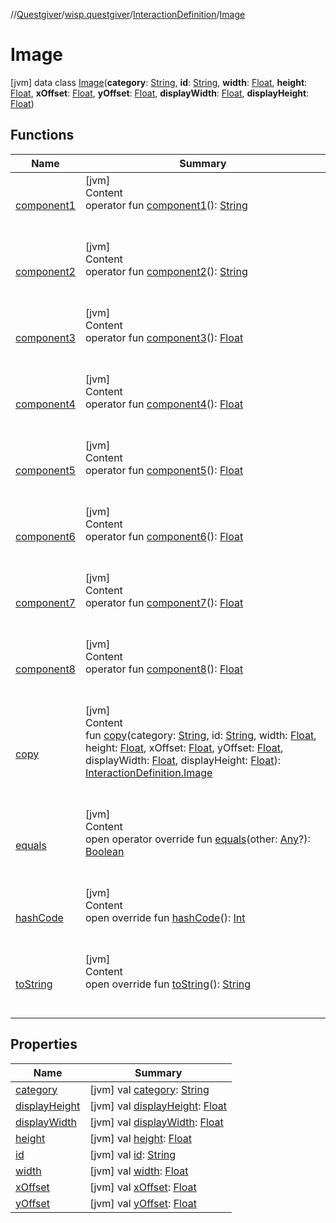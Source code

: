 //[Questgiver](../../../index.md)/[wisp.questgiver](../../index.md)/[InteractionDefinition](../index.md)/[Image](index.md)



# Image  
 [jvm] data class [Image](index.md)(**category**: [String](https://kotlinlang.org/api/latest/jvm/stdlib/kotlin/-string/index.html), **id**: [String](https://kotlinlang.org/api/latest/jvm/stdlib/kotlin/-string/index.html), **width**: [Float](https://kotlinlang.org/api/latest/jvm/stdlib/kotlin/-float/index.html), **height**: [Float](https://kotlinlang.org/api/latest/jvm/stdlib/kotlin/-float/index.html), **xOffset**: [Float](https://kotlinlang.org/api/latest/jvm/stdlib/kotlin/-float/index.html), **yOffset**: [Float](https://kotlinlang.org/api/latest/jvm/stdlib/kotlin/-float/index.html), **displayWidth**: [Float](https://kotlinlang.org/api/latest/jvm/stdlib/kotlin/-float/index.html), **displayHeight**: [Float](https://kotlinlang.org/api/latest/jvm/stdlib/kotlin/-float/index.html))   


## Functions  
  
|  Name|  Summary| 
|---|---|
| [component1](component1.md)| [jvm]  <br>Content  <br>operator fun [component1](component1.md)(): [String](https://kotlinlang.org/api/latest/jvm/stdlib/kotlin/-string/index.html)  <br><br><br>
| [component2](component2.md)| [jvm]  <br>Content  <br>operator fun [component2](component2.md)(): [String](https://kotlinlang.org/api/latest/jvm/stdlib/kotlin/-string/index.html)  <br><br><br>
| [component3](component3.md)| [jvm]  <br>Content  <br>operator fun [component3](component3.md)(): [Float](https://kotlinlang.org/api/latest/jvm/stdlib/kotlin/-float/index.html)  <br><br><br>
| [component4](component4.md)| [jvm]  <br>Content  <br>operator fun [component4](component4.md)(): [Float](https://kotlinlang.org/api/latest/jvm/stdlib/kotlin/-float/index.html)  <br><br><br>
| [component5](component5.md)| [jvm]  <br>Content  <br>operator fun [component5](component5.md)(): [Float](https://kotlinlang.org/api/latest/jvm/stdlib/kotlin/-float/index.html)  <br><br><br>
| [component6](component6.md)| [jvm]  <br>Content  <br>operator fun [component6](component6.md)(): [Float](https://kotlinlang.org/api/latest/jvm/stdlib/kotlin/-float/index.html)  <br><br><br>
| [component7](component7.md)| [jvm]  <br>Content  <br>operator fun [component7](component7.md)(): [Float](https://kotlinlang.org/api/latest/jvm/stdlib/kotlin/-float/index.html)  <br><br><br>
| [component8](component8.md)| [jvm]  <br>Content  <br>operator fun [component8](component8.md)(): [Float](https://kotlinlang.org/api/latest/jvm/stdlib/kotlin/-float/index.html)  <br><br><br>
| [copy](copy.md)| [jvm]  <br>Content  <br>fun [copy](copy.md)(category: [String](https://kotlinlang.org/api/latest/jvm/stdlib/kotlin/-string/index.html), id: [String](https://kotlinlang.org/api/latest/jvm/stdlib/kotlin/-string/index.html), width: [Float](https://kotlinlang.org/api/latest/jvm/stdlib/kotlin/-float/index.html), height: [Float](https://kotlinlang.org/api/latest/jvm/stdlib/kotlin/-float/index.html), xOffset: [Float](https://kotlinlang.org/api/latest/jvm/stdlib/kotlin/-float/index.html), yOffset: [Float](https://kotlinlang.org/api/latest/jvm/stdlib/kotlin/-float/index.html), displayWidth: [Float](https://kotlinlang.org/api/latest/jvm/stdlib/kotlin/-float/index.html), displayHeight: [Float](https://kotlinlang.org/api/latest/jvm/stdlib/kotlin/-float/index.html)): [InteractionDefinition.Image](index.md)  <br><br><br>
| [equals](../../../wisp.questgiver.wispLib/-words/-companion/index.md#kotlin/Any/equals/#kotlin.Any?/PointingToDeclaration/)| [jvm]  <br>Content  <br>open operator override fun [equals](../../../wisp.questgiver.wispLib/-words/-companion/index.md#kotlin/Any/equals/#kotlin.Any?/PointingToDeclaration/)(other: [Any](https://kotlinlang.org/api/latest/jvm/stdlib/kotlin/-any/index.html)?): [Boolean](https://kotlinlang.org/api/latest/jvm/stdlib/kotlin/-boolean/index.html)  <br><br><br>
| [hashCode](../../../wisp.questgiver.wispLib/-words/-companion/index.md#kotlin/Any/hashCode/#/PointingToDeclaration/)| [jvm]  <br>Content  <br>open override fun [hashCode](../../../wisp.questgiver.wispLib/-words/-companion/index.md#kotlin/Any/hashCode/#/PointingToDeclaration/)(): [Int](https://kotlinlang.org/api/latest/jvm/stdlib/kotlin/-int/index.html)  <br><br><br>
| [toString](../../../wisp.questgiver.wispLib/-words/-companion/index.md#kotlin/Any/toString/#/PointingToDeclaration/)| [jvm]  <br>Content  <br>open override fun [toString](../../../wisp.questgiver.wispLib/-words/-companion/index.md#kotlin/Any/toString/#/PointingToDeclaration/)(): [String](https://kotlinlang.org/api/latest/jvm/stdlib/kotlin/-string/index.html)  <br><br><br>


## Properties  
  
|  Name|  Summary| 
|---|---|
| [category](index.md#wisp.questgiver/InteractionDefinition.Image/category/#/PointingToDeclaration/)|  [jvm] val [category](index.md#wisp.questgiver/InteractionDefinition.Image/category/#/PointingToDeclaration/): [String](https://kotlinlang.org/api/latest/jvm/stdlib/kotlin/-string/index.html)   <br>
| [displayHeight](index.md#wisp.questgiver/InteractionDefinition.Image/displayHeight/#/PointingToDeclaration/)|  [jvm] val [displayHeight](index.md#wisp.questgiver/InteractionDefinition.Image/displayHeight/#/PointingToDeclaration/): [Float](https://kotlinlang.org/api/latest/jvm/stdlib/kotlin/-float/index.html)   <br>
| [displayWidth](index.md#wisp.questgiver/InteractionDefinition.Image/displayWidth/#/PointingToDeclaration/)|  [jvm] val [displayWidth](index.md#wisp.questgiver/InteractionDefinition.Image/displayWidth/#/PointingToDeclaration/): [Float](https://kotlinlang.org/api/latest/jvm/stdlib/kotlin/-float/index.html)   <br>
| [height](index.md#wisp.questgiver/InteractionDefinition.Image/height/#/PointingToDeclaration/)|  [jvm] val [height](index.md#wisp.questgiver/InteractionDefinition.Image/height/#/PointingToDeclaration/): [Float](https://kotlinlang.org/api/latest/jvm/stdlib/kotlin/-float/index.html)   <br>
| [id](index.md#wisp.questgiver/InteractionDefinition.Image/id/#/PointingToDeclaration/)|  [jvm] val [id](index.md#wisp.questgiver/InteractionDefinition.Image/id/#/PointingToDeclaration/): [String](https://kotlinlang.org/api/latest/jvm/stdlib/kotlin/-string/index.html)   <br>
| [width](index.md#wisp.questgiver/InteractionDefinition.Image/width/#/PointingToDeclaration/)|  [jvm] val [width](index.md#wisp.questgiver/InteractionDefinition.Image/width/#/PointingToDeclaration/): [Float](https://kotlinlang.org/api/latest/jvm/stdlib/kotlin/-float/index.html)   <br>
| [xOffset](index.md#wisp.questgiver/InteractionDefinition.Image/xOffset/#/PointingToDeclaration/)|  [jvm] val [xOffset](index.md#wisp.questgiver/InteractionDefinition.Image/xOffset/#/PointingToDeclaration/): [Float](https://kotlinlang.org/api/latest/jvm/stdlib/kotlin/-float/index.html)   <br>
| [yOffset](index.md#wisp.questgiver/InteractionDefinition.Image/yOffset/#/PointingToDeclaration/)|  [jvm] val [yOffset](index.md#wisp.questgiver/InteractionDefinition.Image/yOffset/#/PointingToDeclaration/): [Float](https://kotlinlang.org/api/latest/jvm/stdlib/kotlin/-float/index.html)   <br>

